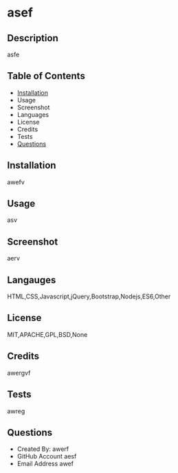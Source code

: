 # asef

## Description
asfe


## Table of Contents

- [Installation](#installation)
- Usage
- Screenshot
- Languages
- License
- Credits
- Tests
- [Questions](#questions)

## Installation
awefv


## Usage
asv


## Screenshot
aerv


## Langauges
HTML,CSS,Javascript,jQuery,Bootstrap,Nodejs,ES6,Other


## License
MIT,APACHE,GPL,BSD,None


## Credits
awergvf


## Tests
awreg


## Questions

- Created By: awerf
- GitHub Account aesf
- Email Address awef

